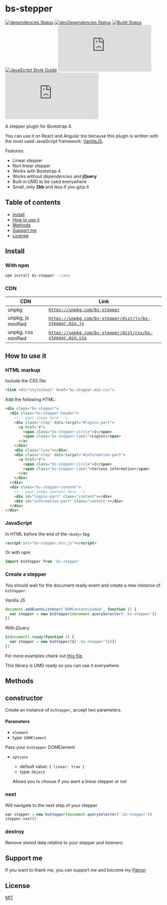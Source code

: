 # bs-stepper

[![dependencies Status](https://img.shields.io/david/Johann-S/bs-stepper.svg)](https://david-dm.org/Johann-S/bs-stepper)
[![devDependencies Status](https://img.shields.io/david/dev/Johann-S/bs-stepper.svg)](https://david-dm.org/Johann-S/bs-stepper?type=dev)
[![Build Status](https://img.shields.io/travis/Johann-S/bs-stepper/master.svg)](https://travis-ci.org/Johann-S/bs-stepper)
[![JavaScript Style Guide](https://img.shields.io/badge/code_style-standard-brightgreen.svg)](https://standardjs.com/)
[![JS gzip size](https://img.badgesize.io/Johann-S/bs-stepper/gh-pages/dist/js/bs-stepper.min.js?compression=gzip&label=JS+gzip+size)](https://github.com/Johann-S/bs-stepper/tree/gh-pages/dist/js/bs-stepper.min.js)
[![CSS gzip size](https://img.badgesize.io/Johann-S/bs-stepper/gh-pages/dist/css/bs-stepper.min.css?compression=gzip&label=CSS+gzip+size)](https://github.com/Johann-S/bs-stepper/tree/gh-pages/dist/css/bs-stepper.min.css)

A stepper plugin for Bootstrap 4.

You can use it on React and Angular too because this plugin is written with the most used JavaScript framework: [VanillaJS](http://vanilla-js.com/).

Features:

- Linear stepper
- Non linear stepper
- Works with Bootstrap 4
- Works without *dependencies* and **jQuery**
- Built in UMD to be used everywhere
- Small, only **2kb** and less if you gzip it

## Table of contents

- [Install](#install)
- [How to use it](#how-to-use-it)
- [Methods](#methods)
- [Support me](#support-me)
- [License](#license)

## Install

### With npm

```sh
npm install bs-stepper --save
```

### CDN

CDN | Link
------------ | -------------
unpkg | [`https://unpkg.com/bs-stepper`](https://unpkg.com/bs-stepper)
unpkg, js minified | [`https://unpkg.com/bs-stepper/dist/js/bs-stepper.min.js`](https://unpkg.com/bs-stepper/dist/js/bs-stepper.min.js)
unpkg, css minified | [`https://unpkg.com/bs-stepper/dist/css/bs-stepper.min.css`](https://unpkg.com/bs-stepper/dist/css/bs-stepper.min.css)

## How to use it

### HTML markup

Include the CSS file:

```html
<link rel="stylesheet" href="bs-stepper.min.css">
```

Add the following HTML:

```html
<div class="bs-stepper">
  <div class="bs-stepper-header">
    <!-- your steps here -->
    <div class="step" data-target="#logins-part">
      <a href="#">
        <span class="bs-stepper-circle">1</span>
        <span class="bs-stepper-label">Logins</span>
      </a>
    </div>
    <div class="line"></div>
    <div class="step" data-target="#information-part">
      <a href="#">
        <span class="bs-stepper-circle">2</span>
        <span class="bs-stepper-label">Various information</span>
      </a>
    </div>
  </div>
  <div class="bs-stepper-content">
    <!-- your steps content here -->
    <div id="logins-part" class="content"></div>
    <div id="information-part" class="content"></div>
  </div>
</div>
```

### JavaScript

In HTML before the end of the `<body>` tag

```html
<script src="bs-stepper.min.js"></script>
```

Or with npm

```js
import bsStepper from 'bs-stepper'
```

### Create a stepper

You should wait for the document ready event and create a new instance of `bsStepper`.

Vanilla JS

```js
document.addEventListener('DOMContentLoaded', function () {
  var stepper = new bsStepper(document.querySelector('.bs-stepper'))
})
```

With jQuery

```js
$(document).ready(function () {
  var stepper = new bsStepper($('.bs-stepper')[0])
})
```

For more examples check out [this file](https://github.com/Johann-S/bs-stepper/blob/master/tests/index.html).

This library is UMD ready so you can use it everywhere.

## Methods

## constructor

Create an instance of `bsStepper`, accept two parameters.

#### Parameters

- `element`
- type: `DOMElement`

Pass your `bsStepper` DOMElement

- `options`
  - default value: `{ linear: true }`
  - type: `Object`

  Allows you to choose if you want a linear stepper or not

### next

Will navigate to the next step of your stepper

```js
var stepper = new bsStepper(document.querySelector('.bs-stepper'))
stepper.next()
```

### destroy

Remove stored data relative to your stepper and listeners.

## Support me

If you want to thank me, you can support me and become my [Patron](https://www.patreon.com/jservoire)

## License

[MIT](https://github.com/Johann-S/bs-stepper/blob/master/LICENSE)

